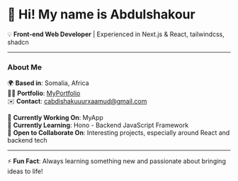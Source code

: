 # 👋 **Hi! My name is Abdulshakour**  
💡 **Front-end  Web Developer** | Experienced in Next.js & React, tailwindcss, shadcn 

---

### About Me

🌍 **Based in**: Somalia, Africa  
🧑‍💻 **Portfolio**: [MyPortfolio](http://myapp.com) <!-- Update URL -->  
✉️ **Contact**: [cabdishakuuurxaamud@gmail.com](mailto:cabdishakuuurxaamud@gmail.com)  

🚀 **Currently Working On**: MyApp <!-- Update with live link, if any -->  
🧠 **Currently Learning**: Hono - Backend JavaScript Framework  
🤝 **Open to Collaborate On**: Interesting projects, especially around React and backend tech  

---

⚡ **Fun Fact**: Always learning something new and passionate about bringing ideas to life!
